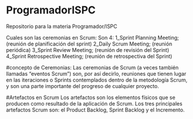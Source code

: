 # ProgramadorISPC
Repositorio para la materia Programador/ISPC

Cuales son las ceremonias en Scrum:
Son 4:
1_Sprint Planning Meeting;  (reunión de planificación del sprint)
2_Daily Scrum Meeting;  (reunión periódica)
3_Sprint Review Meeting; (reunión de revisión del Sprint)
4_Sprint Retrospective Meeting; (reunión de retrospectiva del Sprint)

#concepto de Ceremonias: Las ceremonias de Scrum (a veces también llamadas “eventos Scrum”) son, por así decirlo, 
reuniones que tienen lugar en las iteraciones o Sprints contemplados dentro de la metodología Scrum,
y son una parte importante del progreso de cualquier proyecto.

#Artefactos en Scrum
Los artefactos son los elementos físicos que se producen como resultado de la aplicación de Scrum. 
Los tres principales artefactos Scrum son: el Product Backlog, Sprint Backlog y el Incremento.
